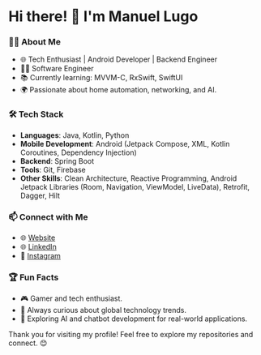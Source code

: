 # Hi there! 👋 I'm Manuel Lugo

### 👨‍💻 About Me
- 🌐 Tech Enthusiast | Android Developer | Backend Engineer
- 🧑‍💻 Software Engineer
- 📚 Currently learning: MVVM-C, RxSwift, SwiftUI
- 🌍 Passionate about home automation, networking, and AI.

### 🛠️ Tech Stack
- **Languages**: Java, Kotlin, Python
- **Mobile Development**: Android (Jetpack Compose, XML, Kotlin Coroutines, Dependency Injection)
- **Backend**: Spring Boot
- **Tools**: Git, Firebase
- **Other Skills**: Clean Architecture, Reactive Programming, Android Jetpack Libraries (Room, Navigation, ViewModel, LiveData), Retrofit, Dagger, Hilt

### 📫 Connect with Me
- 🌐 [Website](https://www.manuellugo.dev)
- 🌐 [LinkedIn](https://www.linkedin.com/in/manuellugodev/)
- 📸 [Instagram](https://www.instagram.com/manuellugo.dev)

### 🏆 Fun Facts
- 🎮 Gamer and tech enthusiast.
- 🌟 Always curious about global technology trends.
- 🤖 Exploring AI and chatbot development for real-world applications.

Thank you for visiting my profile! Feel free to explore my repositories and connect. 😊

